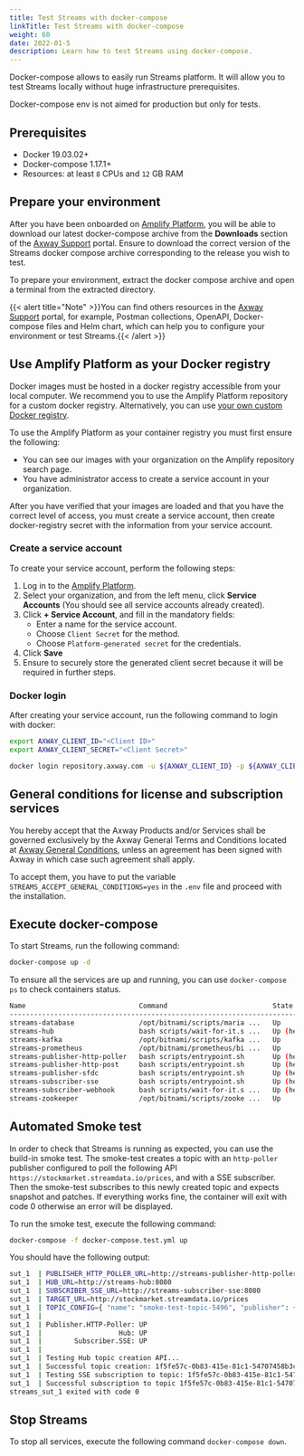 ```yaml
---
title: Test Streams with docker-compose
linkTitle: Test Streams with docker-compose
weight: 60
date: 2022-01-5
description: Learn how to test Streams using docker-compose.
---
```


Docker-compose allows to easily run Streams platform. It will allow you to test Streams locally without huge infrastructure prerequisites.

Docker-compose env is not aimed for production but only for tests.

## Prerequisites

* Docker 19.03.02+
* Docker-compose 1.17.1+
* Resources: at least `8` CPUs and `12` GB RAM

## Prepare your environment

After you have been onboarded on [Amplify Platform](https://platform.axway.com), you will be able to download our latest docker-compose archive from the **Downloads** section of the [Axway Support](https://support.axway.com/en/search/index/type/Downloads/sort/created%7Cdesc/ipp/10/product/596/version/3074) portal. Ensure to download the correct version of the Streams docker compose archive corresponding to the release you wish to test.

To prepare your environment, extract the docker compose archive and open a terminal from the extracted directory.

{{< alert title="Note" >}}You can find others resources in the [Axway Support](https://support.axway.com/en) portal, for example, Postman collections, OpenAPI, Docker-compose files and Helm chart, which can help you to configure your environment or test Streams.{{< /alert >}}

## Use Amplify Platform as your Docker registry

Docker images must be hosted in a docker registry accessible from your local computer. We recommend you to use the Amplify Platform repository for a custom docker registry. Alternatively, you can use [your own custom Docker registry](/docs/install/customize-install#use-a-custom-docker-registry).

To use the Amplify Platform as your container registry you must first ensure the following:

* You can see our images with your organization on the Amplify repository search page.
* You have administrator access to create a service account in your organization.

After you have verified that your images are loaded and that you have the correct level of access, you must create a service account, then create docker-registry secret with the information from your service account.

### Create a service account

To create your service account, perform the following steps:

1. Log in to the [Amplify Platform](https://platform.axway.com).
2. Select your organization, and from the left menu, click **Service Accounts** (You should see all service accounts already created).
3. Click **+ Service Account**, and fill in the mandatory fields:
    * Enter a name for the service account.
    * Choose `Client Secret` for the method.
    * Choose `Platform-generated secret` for the credentials.
4. Click **Save**
5. Ensure to securely store the generated client secret because it will be required in further steps.

### Docker login

After creating your service account, run the following command to login with docker:

```bash
export AXWAY_CLIENT_ID="<Client ID>"
export AXWAY_CLIENT_SECRET="<Client Secret>"

docker login repository.axway.com -u ${AXWAY_CLIENT_ID} -p ${AXWAY_CLIENT_SECRET}
```

## General conditions for license and subscription services

You hereby accept that the Axway Products and/or Services shall be governed exclusively by the Axway General Terms and Conditions located at [Axway General Conditions](https://cdn.axway.com/u/Axway_General_Conditions_version_april_2014_eng%20(France).pdf), unless an agreement has been signed with Axway in which case such agreement shall apply.

To accept them, you have to put the variable `STREAMS_ACCEPT_GENERAL_CONDITIONS=yes` in the `.env` file and proceed with the installation.

## Execute docker-compose

To start Streams, run the following command:

```bash
docker-compose up -d
```

To ensure all the services are up and running, you can use `docker-compose ps` to check containers status.

```bash
Name                            Command                          State          Ports                                         
----------------------------------------------------------------------------------------------------------------------------------------------------------------------
streams-database                /opt/bitnami/scripts/maria ...   Up             0.0.0.0:3306->3306/tcp,:::3306->3306/tcp                                              
streams-hub                     bash scripts/wait-for-it.s ...   Up (healthy)   0.0.0.0:50001->50001/tcp,:::50001->50001/tcp, 0.0.0.0:9001->8080/tcp,:::9001->8080/tcp
streams-kafka                   /opt/bitnami/scripts/kafka ...   Up             0.0.0.0:29092->29092/tcp,:::29092->29092/tcp, 0.0.0.0:9092->9092/tcp,:::9092->9092/tcp
streams-prometheus              /opt/bitnami/prometheus/bi ...   Up             0.0.0.0:9090->9090/tcp,:::9090->9090/tcp                                              
streams-publisher-http-poller   bash scripts/entrypoint.sh       Up (healthy)   0.0.0.0:50002->50002/tcp,:::50002->50002/tcp, 0.0.0.0:9002->8080/tcp,:::9002->8080/tcp
streams-publisher-http-post     bash scripts/entrypoint.sh       Up (healthy)   0.0.0.0:50004->50004/tcp,:::50004->50004/tcp, 0.0.0.0:9004->8080/tcp,:::9004->8080/tcp
streams-publisher-sfdc          bash scripts/entrypoint.sh       Up (healthy)   0.0.0.0:50006->50006/tcp,:::50006->50006/tcp, 0.0.0.0:9006->8080/tcp,:::9006->8080/tcp
streams-subscriber-sse          bash scripts/entrypoint.sh       Up (healthy)   0.0.0.0:50000->50000/tcp,:::50000->50000/tcp, 0.0.0.0:9000->8080/tcp,:::9000->8080/tcp
streams-subscriber-webhook      bash scripts/wait-for-it.s ...   Up (healthy)   0.0.0.0:50003->50003/tcp,:::50003->50003/tcp, 0.0.0.0:9003->8080/tcp,:::9003->8080/tcp
streams-zookeeper               /opt/bitnami/scripts/zooke ...   Up             0.0.0.0:2181->2181/tcp,:::2181->2181/tcp, 2888/tcp, 3888/tcp, 8080/tcp    
```

## Automated Smoke test

In order to check that Streams is running as expected, you can use the build-in smoke test. The smoke-test creates a topic with an `http-poller` publisher configured to poll the following API `https://stockmarket.streamdata.io/prices`, and with a SSE subscriber. Then the smoke-test subscribes to this newly created topic and expects snapshot and patches. If everything works fine, the container will exit with code 0 otherwise an error will be displayed.

To run the smoke test, execute the following command:

```bash
docker-compose -f docker-compose.test.yml up
```

You should have the following output:

```bash
sut_1  | PUBLISHER_HTTP_POLLER_URL=http://streams-publisher-http-poller:8080
sut_1  | HUB_URL=http://streams-hub:8080
sut_1  | SUBSCRIBER_SSE_URL=http://streams-subscriber-sse:8080
sut_1  | TARGET_URL=http://stockmarket.streamdata.io/prices
sut_1  | TOPIC_CONFIG={ "name": "smoke-test-topic-5496", "publisher": {"type": "http-poller","config": {"url": "http://stockmarket.streamdata.io/prices","pollingPeriod": "PT1S"}}}
sut_1  |
sut_1  | Publisher.HTTP-Poller: UP
sut_1  |                   Hub: UP
sut_1  |        Subscriber.SSE: UP
sut_1  | 
sut_1  | Testing Hub topic creation API...
sut_1  | Successful topic creation: 1f5fe57c-0b83-415e-81c1-54707458b3c3
sut_1  | Testing SSE subscription to topic: 1f5fe57c-0b83-415e-81c1-54707458b3c3
sut_1  | Successful subscription to topic 1f5fe57c-0b83-415e-81c1-54707458b3c3 events 'snapshot,patch,patch,patch,patch,patch,patch,'
streams_sut_1 exited with code 0
```

## Stop Streams

To stop all services, execute the following command `docker-compose down`.